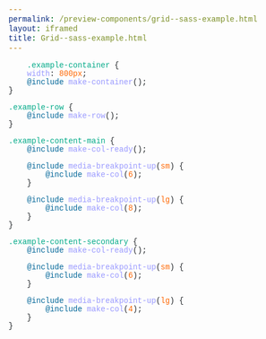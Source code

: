 ```yaml
--- 
permalink: /preview-components/grid--sass-example.html
layout: iframed 
title: Grid--sass-example.html
---
```

<pre>
    <code><span class="nc">.example-container</span> <span class="p">{</span>
    <span class="nl">width</span><span class="p">:</span> <span class="m">800px</span><span class="p">;</span>
    <span class="k">@include</span> <span class="nd">make-container</span><span class="p">();</span>
<span class="p">}</span>

<span class="nc">.example-row</span> <span class="p">{</span>
    <span class="k">@include</span> <span class="nd">make-row</span><span class="p">();</span>
<span class="p">}</span>

<span class="nc">.example-content-main</span> <span class="p">{</span>
    <span class="k">@include</span> <span class="nd">make-col-ready</span><span class="p">();</span>

    <span class="k">@include</span> <span class="nd">media-breakpoint-up</span><span class="p">(</span><span class="m">sm</span><span class="p">) {</span>
        <span class="k">@include</span> <span class="nd">make-col</span><span class="p">(</span><span class="m">6</span><span class="p">);</span>
    <span class="p">}</span>

    <span class="k">@include</span> <span class="nd">media-breakpoint-up</span><span class="p">(</span><span class="m">lg</span><span class="p">) {</span>
        <span class="k">@include</span> <span class="nd">make-col</span><span class="p">(</span><span class="m">8</span><span class="p">);</span>
    <span class="p">}</span>
<span class="p">}</span>

<span class="nc">.example-content-secondary</span> <span class="p">{</span>
    <span class="k">@include</span> <span class="nd">make-col-ready</span><span class="p">();</span>

    <span class="k">@include</span> <span class="nd">media-breakpoint-up</span><span class="p">(</span><span class="m">sm</span><span class="p">) {</span>
        <span class="k">@include</span> <span class="nd">make-col</span><span class="p">(</span><span class="m">6</span><span class="p">);</span>
    <span class="p">}</span>

    <span class="k">@include</span> <span class="nd">media-breakpoint-up</span><span class="p">(</span><span class="m">lg</span><span class="p">) {</span>
        <span class="k">@include</span> <span class="nd">make-col</span><span class="p">(</span><span class="m">4</span><span class="p">);</span>
    <span class="p">}</span>
<span class="p">}</span></code>
</pre>


<style scoped>
    pre {
        display: block;
        padding: 0;
        margin-top: 0;
        margin-bottom: 0;
        background-color: transparent;
        border: 0;
        font-family: SFMono-Regular, Menlo, Monaco, Consolas, "Liberation Mono", "Courier New", monospace;
        font-size: 98%;
        color: #212529;
    }

    code {
        padding: 0;
        background-color: transparent;
        border-radius: 0;
        font-family: inherit;
        font-size: inherit;
        color: inherit;
    }

    .p {
        color: #212529;
    }

    .nc {
        color: #0a8;
    }

    .nl {
        color: #99f;
    }

    .m {
        color: #f60;
    }

    .k {
        color: #069;
    }

    .nd {
        color: #99f;
    }
</style>